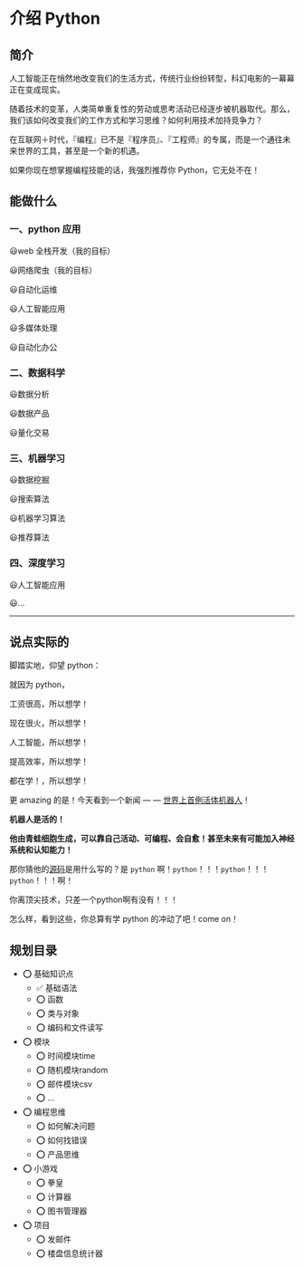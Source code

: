 # 介绍 Python

## 简介

人工智能正在悄然地改变我们的生活方式，传统行业纷纷转型，科幻电影的一幕幕正在变成现实。

随着技术的变革，人类简单重复性的劳动或思考活动已经逐步被机器取代。那么，我们该如何改变我们的工作方式和学习思维？如何利用技术加持竞争力？

在互联网＋时代，『编程』已不是『程序员』、『工程师』的专属，而是一个通往未来世界的工具，甚至是一个新的机遇。

如果你现在想掌握编程技能的话，我强烈推荐你 Python，它无处不在！

<!-- ## 目录

0. [Python基础知识](./00-base.md)
2. [print函数的用法](./01-print.md)
2. [数据类型与类型转换](./02-dataType.md)
2. [错误类型与可能原因分析](./03-errorType.md)
2. [if条件判断语句](./04-if.md) -->

## 能做什么

### 一、python 应用

:smiley:web 全栈开发（我的目标）

:smiley:网络爬虫（我的目标）

:smiley:自动化运维

:smiley:人工智能应用

:smiley:多媒体处理

:smiley:自动化办公

### 二、数据科学

:smiley:数据分析

:smiley:数据产品

:smiley:量化交易

### 三、机器学习

:smiley:数据挖掘

:smiley:搜索算法

:smiley:机器学习算法

:smiley:推荐算法

### 四、深度学习

:smiley:人工智能应用

:smiley:...

---

## 说点实际的

脚踏实地，仰望 python：

就因为 python，

工资很高，所以想学！

现在很火，所以想学！

人工智能，所以想学！

提高效率，所以想学！

都在学！，所以想学！

更 amazing 的是！今天看到一个新闻 — — [世界上首例活体机器人](https://baijiahao.baidu.com/s?id=1655701619069679143&wfr=spider&for=pc)！

**机器人是活的！** 

**他由青蛙细胞生成，可以靠自己活动、可编程、会自愈！甚至未来有可能加入神经系统和认知能力！**

那你猜他的[源码](https://github.com/skriegman/reconfigurable_organisms)是用什么写的？是 `python` 啊！`python`！！！`python`！！！`python`！！！啊！

你离顶尖技术，只差一个python啊有没有！！！



怎么样，看到这些，你总算有学 python 的冲动了吧！come on！

## 规划目录
* :o: 基础知识点  
  * :white_check_mark: 基础语法  
  * :o: 函数  
  * :o: 类与对象  
  * :o: 编码和文件读写  
* :o: 模块  
  * :o: 时间模块time  
  * :o: 随机模块random 
  * :o: 邮件模块csv  
  * :o: ... 
* :o: 编程思维  
  * :o: 如何解决问题  
  * :o: 如何找错误  
  * :o: 产品思维 
* :o: 小游戏  
  * :o: 拳皇  
  * :o: 计算器  
  * :o: 图书管理器  
* :o: 项目  
  * :o: 发邮件  
  * :o: 楼盘信息统计器  
  
<Vssue title="【Python】介绍Python" />
